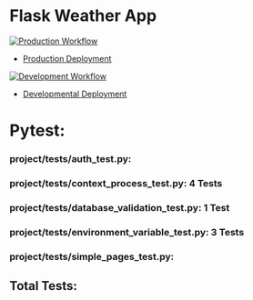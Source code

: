 # Flask Weather App

[![Production Workflow](https://github.com/Exodo-LS/is219_flask_app/actions/workflows/prod.yml/badge.svg)](https://github.com/Exodo-LS/is219_flask_app/actions/workflows/prod.yml)

* [Production Deployment](https://ma2298-prod.herokuapp.com/)

[![Development Workflow](https://github.com/Exodo-LS/is219_flask_app/actions/workflows/dev.yml/badge.svg)](https://github.com/Exodo-LS/is219_flask_app/actions/workflows/dev.yml)

* [Developmental Deployment](https://ma2298-dev.herokuapp.com/)

# Pytest:
### project/tests/auth_test.py:
### project/tests/context_process_test.py: 4 Tests
### project/tests/database_validation_test.py: 1 Test
### project/tests/environment_variable_test.py: 3 Tests
### project/tests/simple_pages_test.py: 
## Total Tests: